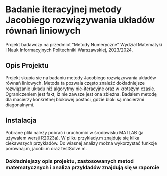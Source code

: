 # Badanie iteracyjnej metody Jacobiego rozwiązywania układów równań liniowych

Projekt badawczy na przedmiot "Metody Numeryczne" Wydział Matematyki i Nauk Informacyjnych Politechniki Warszawskiej, 2023/2024.


## Opis Projektu
Projekt skupia się na badaniu metody Jacobiego rozwiązywania układów równań liniowych. Metoda ta pozwala często znaleźć dokładniejsze rozwiązanie układu niż algorytmy nie-iteracyjne oraz w krótszym czasie. Ograniczeniem jest fakt, iż nie zawsze jest ona zbieżna. Badałem metodę dla macierzy konkretnej blokowej postaci, gdzie bloki są macierzmi diagonalnymi.

## Instalacja
Pobrane pliki należy pobrać i uruchomić w środowisku MATLAB (ja używałem wersji R2023a). W pliku przyklady.m znajduje się kilka ciekawszych przykładów. Do własnej analizy można wykorzystać funkcje porownaj.m, jacobi.m oraz testSolve.m.

### Dokładniejszy opis projektu, zastosowanych metod matematycznych i analiza przykładów znajdują się w raporcie
